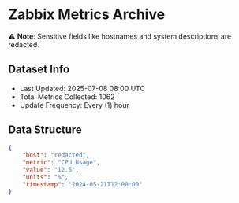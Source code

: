 # Zabbix Metrics Archive

⚠️ **Note**: Sensitive fields like hostnames and system descriptions are redacted.

## Dataset Info
- Last Updated: 2025-07-08 08:00 UTC
- Total Metrics Collected: 1062
- Update Frequency: Every (1) hour

## Data Structure
```json
{
    "host": "redacted",
    "metric": "CPU Usage",
    "value": "12.5",
    "units": "%",
    "timestamp": "2024-05-21T12:00:00"
}
```
